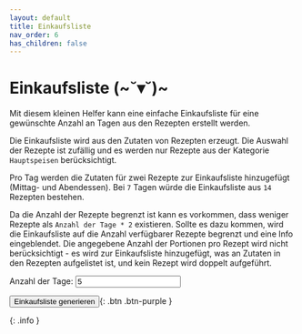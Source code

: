 ```yaml
---
layout: default
title: Einkaufsliste
nav_order: 6
has_children: false
---
```

# Einkaufsliste (~˘▾˘)~
Mit diesem kleinen Helfer kann eine einfache Einkaufsliste für eine gewünschte Anzahl an Tagen aus den Rezepten erstellt werden.

Die Einkaufsliste wird aus den Zutaten von Rezepten erzeugt. Die Auswahl der Rezepte ist zufällig und es werden nur Rezepte aus der Kategorie `Hauptspeisen` berücksichtigt.

Pro Tag werden die Zutaten für zwei Rezepte zur Einkaufsliste hinzugefügt (Mittag- und Abendessen). Bei `7` Tagen würde die Einkaufsliste aus `14` Rezepten bestehen.

Da die Anzahl der Rezepte begrenzt ist kann es vorkommen, dass weniger Rezepte als `Anzahl der Tage * 2` existieren. Sollte es dazu kommen, wird die Einkaufsliste auf die Anzahl verfügbarer Rezepte begrenzt und eine Info eingeblendet. Die angegebene Anzahl der Portionen pro Rezept wird nicht berücksichtigt - es wird zur Einkaufsliste hinzugefügt, was an Zutaten in den Rezepten aufgelistet ist, und kein Rezept wird doppelt aufgeführt.

<label for="days">Anzahl der Tage:</label>
<input type="number" id="days" value="5" min="1" />

<button onclick="generateShoppingList()">Einkaufsliste generieren</button>{: .btn .btn-purple }

{: .info }
<p id="info-message" style="display: none"></p>

<ul id="shopping-list"></ul>

<script src="/js/shopping_list.js"></script>
